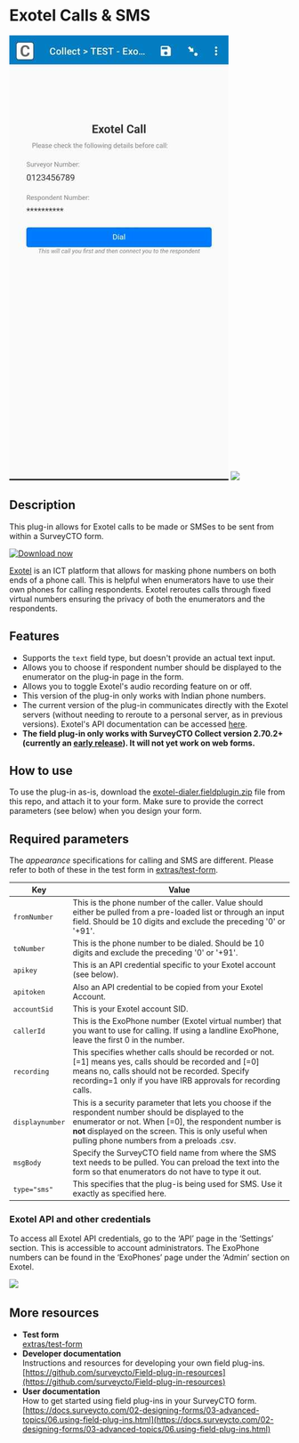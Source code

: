# Exotel Calls & SMS

![](extras/call-preview.jpeg)
![](extras/Exotel-SMS.png)

## Description
This plug-in allows for Exotel calls to be made or SMSes to be sent from within a SurveyCTO form. 

[![Download now](extras/download-button.png)](https://github.com/J-PAL-South-Asia/scto-exotel/raw/master/exotel-dialer.fieldplugin.zip)

[Exotel](https://exotel.com) is an ICT platform that allows for masking phone numbers on both ends of a phone call. This is helpful when enumerators have to use their own phones for calling respondents. Exotel  reroutes calls through fixed virtual numbers ensuring the privacy of both the enumerators and the respondents. 

## Features

 * Supports the `text` field type, but doesn't provide an actual text input. 
 * Allows you to choose if respondent number should be displayed to the enumerator on the plug-in page in the form.
 * Allows you to toggle Exotel's audio recording feature on or off.
 * This version of the plug-in only works with Indian phone numbers.
 * The current version of the plug-in communicates directly with the Exotel servers (without needing to reroute to a personal server, as in previous versions).  Exotel's API documentation can be accessed [here](https://developer.exotel.com/api).
 * **The field plug-in only works with SurveyCTO Collect version 2.70.2+ (currently an [early release](https://docs.surveycto.com/collect/)). It will not yet work on web forms.**

## How to use

To use the plug-in as-is, download the [exotel-dialer.fieldplugin.zip](https://github.com/J-PAL-South-Asia/scto-exotel/raw/master/exotel-dialer.fieldplugin.zip) file from this repo, and attach it to your form. Make sure to provide the correct parameters (see below) when you design your form.

## Required parameters

The *appearance* specifications for calling and SMS are different. Please refer to both of these in the test form in [extras/test-form](https://github.com/J-PAL-South-Asia/scto-exotel/tree/master/extras/test-form). 

| Key             | Value                                                                                                                                                                                                                                                              |
| --------------- | ------------------------------------------------------------------------------------------------------------------------------------------------------------------------------------------------------------------------------------------------------------------ |
| `fromNumber`    | This is the phone number of the caller. Value should either be pulled from a pre-loaded list or through an input field. Should be 10 digits and exclude the preceding '0' or '+91'.                                                                                |
| `toNumber`      | This is the phone number to be dialed. Should be 10 digits and exclude the preceding '0' or '+91'.                                                                                                                                                                 |
| `apikey`        | This is an API credential specific to your Exotel account (see below).                                                                                                                                                                                             |
| `apitoken`      | Also an API credential to be copied from your Exotel Account.                                                                                                                                                                                                      |
| `accountSid`    | This is your Exotel account SID.                                                                                                                                                                                                                                   |
| `callerId`      | This is the ExoPhone number (Exotel virtual number) that you want to use for calling. If using a landline ExoPhone, leave the first 0 in the number.                                                                                                               |
| `recording`     | This specifies whether calls should be recorded or not. [=1] means yes, calls should be recorded and [=0] means no, calls should not be recorded. Specify recording=1 only if you have IRB approvals for recording calls.                                          |
| `displaynumber` | This is a security parameter that lets you choose if the respondent number should be displayed to the enumerator or not. When [=0], the respondent number is **not** displayed on the screen. This is only useful when pulling phone numbers from a preloads .csv. |
| `msgBody`       | Specify the SurveyCTO field name from where the SMS text needs to be pulled. You can preload the text into the form so that enumerators do not have to type it out.                                                                                                |
| `type="sms"`    | This specifies that the plug-is being used for SMS. Use it exactly as specified here.                                                                                                                                                                              |

### Exotel API and other credentials 
To access all Exotel API credentials, go to the ‘API’ page in the ‘Settings’ section. This is accessible to account administrators. The ExoPhone numbers can be found in the ‘ExoPhones’ page under the ‘Admin’ section on Exotel.

![](extras/exotel-api-info.png)


## More resources

* **Test form**  
 [extras/test-form](https://github.com/J-PAL-South-Asia/scto-exotel/tree/master/extras/test-form)
* **Developer documentation**  
Instructions and resources for developing your own field plug-ins.  
[https://github.com/surveycto/Field-plug-in-resources](https://github.com/surveycto/Field-plug-in-resources)
* **User documentation**  
How to get started using field plug-ins in your SurveyCTO form.  
[https://docs.surveycto.com/02-designing-forms/03-advanced-topics/06.using-field-plug-ins.html](https://docs.surveycto.com/02-designing-forms/03-advanced-topics/06.using-field-plug-ins.html)
